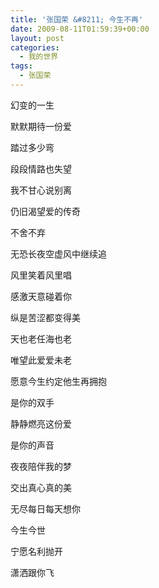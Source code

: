 ```yaml
---
title: '张国荣 &#8211; 今生不再'
date: 2009-08-11T01:59:39+00:00
layout: post
categories:
  - 我的世界
tags:
  - 张国荣
---
```


幻变的一生

默默期待一份爱

踏过多少弯

段段情路也失望

我不甘心说别离

仍旧渴望爱的传奇

不舍不弃

无恐长夜空虚风中继续追

风里笑着风里唱

感激天意碰着你

纵是苦涩都变得美

天也老任海也老

唯望此爱爱未老

愿意今生约定他生再拥抱

是你的双手

静静燃亮这份爱

是你的声音

夜夜陪伴我的梦

交出真心真的美

无尽每日每天想你

今生今世

宁愿名利抛开

潇洒跟你飞